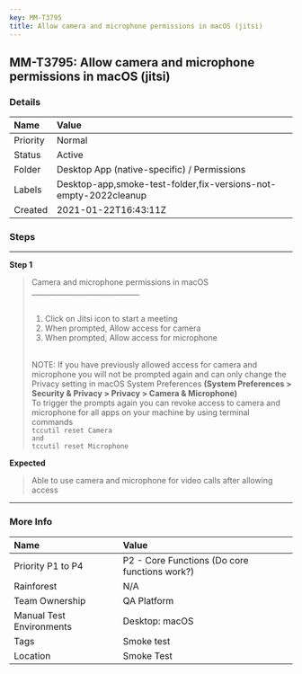 ```yaml
---
key: MM-T3795
title: Allow camera and microphone permissions in macOS (jitsi)
---
```


## MM-T3795: Allow camera and microphone permissions in macOS (jitsi)

### Details

| Name     | Value                                                            |
| :------- | :--------------------------------------------------------------- |
| Priority | Normal                                                           |
| Status   | Active                                                           |
| Folder   | Desktop App (native-specific) / Permissions                      |
| Labels   | Desktop-app,smoke-test-folder,fix-versions-not-empty-2022cleanup |
| Created  | 2021-01-22T16:43:11Z                                             |

### Steps

<hr/>

**Step 1**

> <article>Camera and microphone permissions in macOS<br>______________________________<br><br><ol><li>Click on Jitsi icon to start a meeting</li><li>When prompted, Allow access for camera&nbsp;</li><li>When prompted, Allow access for microphone &nbsp;</li></ol><br>NOTE: If you have previously allowed access for camera and microphone you will not be prompted again and can only change the Privacy setting in macOS System Preferences <strong>(</strong><b data-stringify-type="bold">System Preferences &gt; Security &amp; Privacy &gt; Privacy &gt; Camera &amp; Microphone)</b><br>To trigger the prompts again you can revoke access to camera and microphone for all apps on your machine by using terminal commands<br><code data-stringify-type="code">tccutil reset Camera</code><br><code data-stringify-type="code">and</code><br><code data-stringify-type="code">tccutil reset Microphone</code></article>

**Expected**

> <article>Able to use camera and microphone for video calls after allowing access</article>

<hr/>

### More Info

| Name                     | Value                                         |
| :----------------------- | :-------------------------------------------- |
| Priority P1 to P4        | P2 - Core Functions (Do core functions work?) |
| Rainforest               | N/A                                           |
| Team Ownership           | QA Platform                                   |
| Manual Test Environments | Desktop: macOS                                |
| Tags                     | Smoke test                                    |
| Location                 | Smoke Test                                    |
